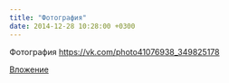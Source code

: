 ```yaml
---
title: "Фотография"
date: 2014-12-28 10:28:00 +0300
---
```


Фотография
https://vk.com/photo41076938_349825178

[Вложение](https://vk.com/photo41076938_349825178)
